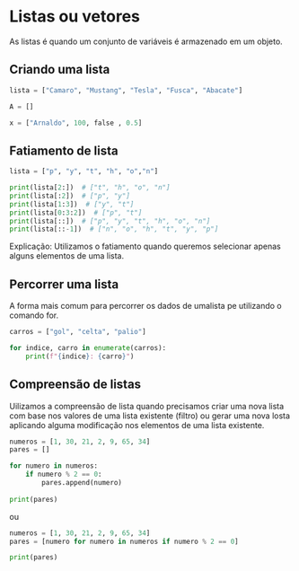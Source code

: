 # Listas ou vetores

As listas é quando um conjunto de variáveis é armazenado em um objeto.

## Criando uma lista

```python
lista = ["Camaro", "Mustang", "Tesla", "Fusca", "Abacate"]

A = []

x = ["Arnaldo", 100, false , 0.5]
```

## Fatiamento de lista

```python
lista = ["p", "y", "t", "h", "o","n"]

print(lista[2:])  # ["t", "h", "o", "n"]
print(lista[:2])  # ["p", "y"]
print(lista[1:3])  # ["y", "t"]
print(lista[0:3:2])  # ["p", "t"]
print(lista[::])  # ["p", "y", "t", "h", "o", "n"]
print(lista[::-1])  # ["n", "o", "h", "t", "y", "p"]
```

Explicação: Utilizamos o fatiamento quando queremos selecionar apenas alguns elementos de uma lista.

## Percorrer uma lista

A forma mais comum para percorrer os dados de umalista pe utilizando o comando for.

```python
carros = ["gol", "celta", "palio"]

for indice, carro in enumerate(carros):
    print(f"{indice}: {carro}")
```

## Compreensão de listas

Uilizamos a compreensão de lista quando precisamos criar uma nova lista com base nos valores de uma lista existente (filtro) ou gerar uma nova losta aplicando alguma modificação nos elementos de uma lista existente.

```python
numeros = [1, 30, 21, 2, 9, 65, 34]
pares = []

for numero in numeros:
    if numero % 2 == 0:
        pares.append(numero)
        
print(pares)
```

ou

```python
numeros = [1, 30, 21, 2, 9, 65, 34]
pares = [numero for numero in numeros if numero % 2 == 0]

print(pares)
```